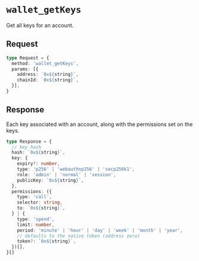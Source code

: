# `wallet_getKeys`

Get all keys for an account.

## Request

```ts
type Request = {
  method: 'wallet_getKeys',
  params: [{
    address: `0x${string}`,
    chainId: `0x${string}`,
  }],
}
```

## Response

Each key associated with an account, along with the permissions set on the keys.

```ts
type Response = {
  // key hash
  hash: `0x${string}`,
  key: {
    expiry?: number,
    type: 'p256' | 'webauthnp256' | 'secp256k1',
    role: 'admin' | 'normal' | 'session',
    publicKey: `0x${string}`,
  },
  permissions: ({
    type: 'call',
    selector: string,
    to: `0x${string}`,
  } | {
    type: 'spend',
    limit: number,
    period: 'minute' | 'hour' | 'day' | 'week' | 'month' | 'year',
    // defaults to the native token (address zero)
    token?: `0x${string}`,
  })[],
}[]
```
